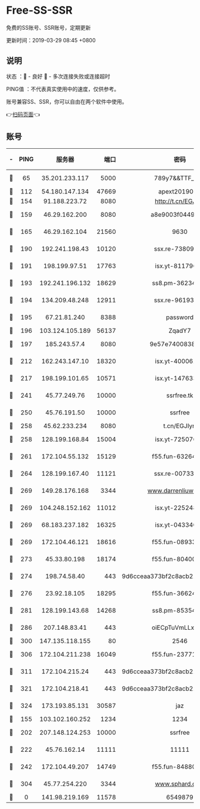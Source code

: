 # Free-SS-SSR

免费的SS账号、SSR账号，定期更新

更新时间：2019-03-29 08:45 +0800

## 说明

状态     ：🙂 - 良好 🙁 - 多次连接失败或连接超时

PING值   ：不代表真实使用中的速度，仅供参考。

账号兼容SS、SSR，你可以自由在两个软件中使用。

👉[扫码页面](https://liesauer.github.io/Free-SS-SSR/)👈

## 账号

|-|PING|服务器|端口|密码|加密方式|区域|
|:----:|:----:|:-----:|-----:|:----:|:----:|:----:|
|🙂|65|35.201.233.117|5000|789y7&&TTF_+><|aes-256-cfb|US|
|🙂|112|54.180.147.134|47669|apext2019001|chacha20|KR|
|🙂|154|91.188.223.72|8080|http://t.cn/EGJIyrl|rc4-md5|RU|
|🙂|159|46.29.162.200|8080|a8e9003f0449cea5|chacha20-ietf|RU|
|🙂|165|46.29.162.104|21560|9630|aes-128-ctr|RU|
|🙂|190|192.241.198.43|10120|ssx.re-73809534|aes-256-cfb|US|
|🙂|191|198.199.97.51|17763|isx.yt-81179662|aes-256-cfb|US|
|🙂|193|192.241.196.132|18629|ss8.pm-36234428|aes-256-cfb|US|
|🙂|194|134.209.48.248|12911|ssx.re-96193114|aes-256-cfb|US|
|🙂|195|67.21.81.240|8388|password|aes-256-cfb|US|
|🙂|196|103.124.105.189|56137|ZqadY7|chacha20|US|
|🙂|197|185.243.57.4|8080|9e57e7400838a01e|chacha20-ietf|US|
|🙂|212|162.243.147.10|18320|isx.yt-40006100|aes-256-cfb|US|
|🙂|217|198.199.101.65|10571|isx.yt-14763389|aes-256-cfb|US|
|🙂|241|45.77.249.76|10000|ssrfree.tk|aes-256-cfb|SG|
|🙂|250|45.76.191.50|10000|ssrfree|aes-256-cfb|SG|
|🙂|258|45.62.233.234|8080|t.cn/EGJIyrl|rc4-md5|CA|
|🙂|258|128.199.168.84|15004|isx.yt-72507623|aes-256-cfb|SG|
|🙂|261|172.104.55.132|15129|f55.fun-63264424|aes-256-cfb|SG|
|🙂|264|128.199.167.40|11121|ssx.re-00733888|aes-256-cfb|SG|
|🙂|269|149.28.176.168|3344|www.darrenliuwei.com|aes-256-cfb|AU|
|🙂|269|104.248.152.162|11012|isx.yt-22524807|aes-256-cfb|SG|
|🙂|269|68.183.237.182|16325|isx.yt-04334006|aes-256-cfb|SG|
|🙂|269|172.104.46.121|18616|f55.fun-08933547|aes-256-cfb|SG|
|🙂|273|45.33.80.198|18174|f55.fun-80400904|aes-256-cfb|US|
|🙂|274|198.74.58.40|443|9d6cceaa373bf2c8acb22e60b6a58be6|aes-256-cfb|US|
|🙂|276|23.92.18.105|18295|f55.fun-36624119|aes-256-cfb|US|
|🙂|281|128.199.143.68|14268|ss8.pm-85354499|aes-256-cfb|SG|
|🙂|286|207.148.83.41|443|oiECpTuVmLLxk4Ts|aes-256-cfb|AU|
|🙂|300|147.135.118.155|80|2546|chacha20|US|
|🙂|306|172.104.211.238|16049|f55.fun-23771656|aes-256-cfb|US|
|🙂|311|172.104.215.24|443|9d6cceaa373bf2c8acb22e60b6a58be6|aes-256-cfb|US|
|🙂|321|172.104.218.41|443|9d6cceaa373bf2c8acb22e60b6a58be6|aes-256-cfb|US|
|🙂|324|173.193.85.131|30587|jaz|aes-256-cfb|US|
|🙂|155|103.102.160.252|1234|1234|rc4-md5|JP|
|🙂|202|207.148.124.253|10000|ssrfree|aes-256-cfb|SG|
|🙂|222|45.76.162.14|11111|11111|aes-256-cfb|SG|
|🙂|242|172.104.49.207|14749|f55.fun-84880621|aes-256-cfb|SG|
|🙁|304|45.77.254.220|3344|www.sphard.com|aes-256-cfb|SG|
|🙁|0|141.98.219.169|11578|6549879|chacha20|US|

